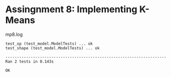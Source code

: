 # Assingnment 8: Implementing K-Means

mp8.log

```
test_op (test_model.ModelTests) ... ok
test_shape (test_model.ModelTests) ... ok

----------------------------------------------------------------------
Ran 2 tests in 0.143s

OK
```